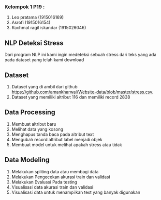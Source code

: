 ### Kelompok 1 P19 :
1. Leo pratama (1915016169)
2. Asrofi (1915016154)
3. Rachmat ragil iskandar (1915026046)

## NLP Deteksi Stress
Dari program NLP ini kami ingin medeteksi sebuah stress dari teks yang ada pada dataset
yang telah kami download

## Dataset 
1. Dataset yang di ambil dari github https://github.com/amankharwal/Website-data/blob/master/stress.csv.
2. Dataset yang memiliki altribut 116 dan memiliki record 2838

## Data Processing
1. Membuat altribut baru
2. Melihat data yang kosong
3. Menghapus tanda baca pada altribut text
4. Mengubah record altribut label menjadi objek
5. Membuat model untuk melihat apakah stress atau tidak

## Data Modeling
1. Melakukan spliting data atau membagi data
2. Melakukan Pengecekan akurasi train dan validasi 
3. Melakukan Evaluasi Pada testing
4. Visualisasi data akurasi train dan validasi
5. Visualisasi data untuk menampilkan text yang banyak digunakan
